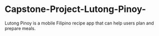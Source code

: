 # Capstone-Project-Lutong-Pinoy-
Lutong Pinoy is a mobile Filipino recipe app that can help users plan and prepare meals.

